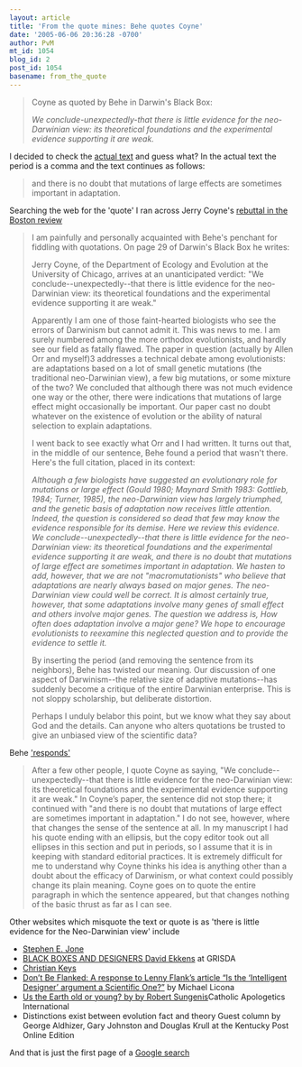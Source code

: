 ```yaml
---
layout: article
title: 'From the quote mines: Behe quotes Coyne'
date: '2005-06-06 20:36:28 -0700'
author: PvM
mt_id: 1054
blog_id: 2
post_id: 1054
basename: from_the_quote
---
```

> Coyne as quoted by Behe in Darwin's Black Box:
> 
> _We conclude-unexpectedly-that there is little evidence for the neo-Darwinian view: its theoretical foundations and the experimental evidence supporting it are weak._


I decided to check the [actual text](http://www.wisc.edu/teosinte/gen677_pdfs/Orr&amp;Coyne.pdf) and guess what? In the actual text the period is a comma and the text continues as follows:

> and there is no doubt that mutations of large effects are sometimes important in adaptation.

Searching the web for the 'quote' I ran across Jerry Coyne's [rebuttal in the Boston review](http://www.bostonreview.net/br22.1/coyne.html)

> I am painfully and personally acquainted with Behe's penchant for fiddling with quotations. On page 29 of Darwin's Black Box he writes:
> 
> Jerry Coyne, of the Department of Ecology and Evolution at the University of Chicago, arrives at an unanticipated verdict: "We conclude--unexpectedly--that there is little evidence for the neo-Darwinian view: its theoretical foundations and the experimental evidence supporting it are weak."
> 
> Apparently I am one of those faint-hearted biologists who see the errors of Darwinism but cannot admit it. This was news to me. I am surely numbered among the more orthodox evolutionists, and hardly see our field as fatally flawed. The paper in question (actually by Allen Orr and myself)3 addresses a technical debate among evolutionists: are adaptations based on a lot of small genetic mutations (the traditional neo-Darwinian view), a few big mutations, or some mixture of the two? We concluded that although there was not much evidence one way or the other, there were indications that mutations of large effect might occasionally be important. Our paper cast no doubt whatever on the existence of evolution or the ability of natural selection to explain adaptations.
> 
> I went back to see exactly what Orr and I had written. It turns out that, in the middle of our sentence, Behe found a period that wasn't there. Here's the full citation, placed in its context:
> 
> _Although a few biologists have suggested an evolutionary role for mutations or large effect (Gould 1980; Maynard Smith 1983: Gottlieb, 1984; Turner, 1985), the neo-Darwinian view has largely triumphed, and the genetic basis of adaptation now receives little attention. Indeed, the question is considered so dead that few may know the evidence responsible for its demise.
> Here we review this evidence. We conclude--unexpectedly--that there is little evidence for the neo-Darwinian view: its theoretical foundations and the experimental evidence supporting it are weak, and there is no doubt that mutations of large effect are sometimes important in adaptation.
> We hasten to add, however, that we are not "macromutationists" who believe that adaptations are nearly always based on major genes. The neo-Darwinian view could well be correct. It is almost certainly true, however, that some adaptations involve many genes of small effect and others involve major genes. The question we address is, How often does adaptation involve a major gene? We hope to encourage evolutionists to reexamine this neglected question and to provide the evidence to settle it._
> 
> By inserting the period (and removing the sentence from its neighbors), Behe has twisted our meaning. Our discussion of one aspect of Darwinism--the relative size of adaptive mutations--has suddenly become a critique of the entire Darwinian enterprise. This is not sloppy scholarship, but deliberate distortion.
> 
> Perhaps I unduly belabor this point, but we know what they say about God and the details. Can anyone who alters quotations be trusted to give an unbiased view of the scientific data?

Behe ['responds'](http://www.arn.org/docs/behe/mb_brrespbr.htm)

> After a few other people, I quote Coyne as saying, "We conclude--unexpectedly--that there is little evidence for the neo-Darwinian view: its theoretical foundations and the experimental evidence supporting it are weak." In Coyne’s paper, the sentence did not stop there; it continued with "and there is no doubt that mutations of large effect are sometimes important in adaptation." I do not see, however, where that changes the sense of the sentence at all. In my manuscript I had his quote ending with an ellipsis, but the copy editor took out all ellipses in this section and put in periods, so I assume that it is in keeping with standard editorial practices. It is extremely difficult for me to understand why Coyne thinks his idea is anything other than a doubt about the efficacy of Darwinism, or what context could possibly change its plain meaning. Coyne goes on to quote the entire paragraph in which the sentence appeared, but that changes nothing of the basic thrust as far as I can see.

Other websites which misquote the text or quote is as 'there is little evidence for the Neo-Darwinian view' include


* [Stephen E. Jone](http://members.iinet.net.au/~sejones/darwin03.html)
* [BLACK BOXES AND DESIGNERS David Ekkens](http://www.grisda.org/origins/23044.htm) at GRISDA
* [Christian Keys](http://www.christiankeys.ca/Creation77.html)
* [Don’t Be Flanked: A response to Lenny Flank’s article “Is the ‘Intelligent Designer’ argument a Scientific One?”](http://www.risenjesus.com/articles/index.asp?pagea=Flank2&amp;pagea2=website) by Michael Licona
* [Us the Earth old or young? by by Robert Sungenis](http://www.catholicintl.com/epologetics/articles/science/earth-young-old1.htm)Catholic  Apologetics International
* Distinctions exist between evolution fact and theory Guest column by George Aldhizer, Gary Johnston and Douglas Krull at the Kentucky Post Online Edition


And that is just the first page of a [Google search](http://www.google.com/search?hl=en&amp;lr=&amp;q=%22that+there+is+little+evidence+for+the+neo-Darwinian+view%3A+its+theoretical+foundations+and+the+experimental+evidence+supporting+it+are+weak%22&amp;btnG=Search)
